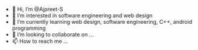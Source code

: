 - 👋 Hi, I’m @Ajpreet-S
- 👀 I’m interested in software engineering and web design
- 🌱 I’m currently learning web design, software engineering, C++, android programming
- 💞️ I’m looking to collaborate on ...
- 📫 How to reach me ...

<!---
Ajpreet-S/Ajpreet-S is a ✨ special ✨ repository because its `README.md` (this file) appears on your GitHub profile.
You can click the Preview link to take a look at your changes.
--->
